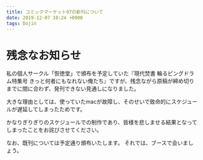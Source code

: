 ```yaml
---
title: コミックマーケット97の新刊について
date: 2019-12-07 10:24 +0900
tags: Dojin
---
```


# 残念なお知らせ

私の個人サークル「恢徳堂」で頒布を予定していた『現代焚書 輪るピングドラム特集号 きっと何者にもなれない俺たち』ですが、残念ながら原稿が締め切りまでに間に合わず、発刊できない見通しになりました。

大きな理由としては、使っていたmacが故障し、そのせいで致命的にスケジュールが遅延してしまったためです。

かなりぎりぎりのスケジュールでの制作であり、皆様を悲しませる結果となってしまったことをお詫びさせてください。

なお、既刊については予定通り頒布いたします。
それでは、ブースで会いましょう。